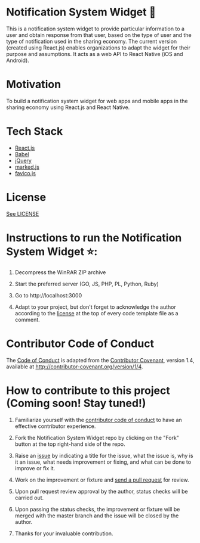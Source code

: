 # Notification System Widget :loudspeaker: 
This is a notification system widget to provide particular information to a user and obtain response from that user, based on the type of user and the type of notification used in the sharing economy. The current version (created using React.js) enables organizations to adapt the widget for their purpose and assumptions. It acts as a web API to React Native (iOS and Android).   

# Motivation
To build a notification system widget for web apps and mobile apps in the sharing economy using React.js and React Native.

# Tech Stack

* [React.js](https://facebook.github.io/react/)
* [Babel](https://babeljs.io/)
* [jQuery](http://jquery.com/)
* [marked.js](http://www.javascriptoo.com/marked)
* [favico.js](http://lab.ejci.net/favico.js/)

# License
[See LICENSE](https://github.com/Forte-Consultancy-Services/Notification-System-Widget/blob/master/LICENSE.md)

# Instructions to run the Notification System Widget :star::
1) Decompress the WinRAR ZIP archive

2) Start the preferred server (GO, JS, PHP, PL, Python, Ruby)

3) Go to http://localhost:3000
 
4) Adapt to your project, but don't forget to acknowledge the author according to the [license](https://github.com/Forte-Consultancy-Services/Notification-System-Widget/blob/master/LICENSE.md) at the top of every code template file as a comment.

# Contributor Code of Conduct

The [Code of Conduct](https://github.com/Forte-Consultancy-Services/Notification-System-Widget/blob/master/CODE-OF-CONDUCT.md) is adapted from the [Contributor Covenant](http://contributor-covenant.org/), version 1.4, available at http://contributor-covenant.org/version/1/4.

# How to contribute to this project (Coming soon! Stay tuned!)

1) Familiarize yourself with the [contributor code of conduct](https://github.com/Forte-Consultancy-Services/Notification-System-Widget/blob/master/CODE-OF-CONDUCT.md) to have an effective contributor experience.

2) Fork the Notification System Widget repo by clicking on the "Fork" button at the top right-hand side of the repo.

3) Raise an [issue](https://github.com/Forte-Consultancy-Services/Notification-System-Widget/issues/new) by indicating a title for the issue, what the issue is, why is it an issue, what needs improvement or fixing, and what can be done to improve or fix it.

4) Work on the improvement or fixture and [send a pull request](https://github.com/Forte-Consultancy-Services/Notification-System-Widget/pulls) for review.

5) Upon pull request review approval by the author, status checks will be carried out.

6) Upon passing the status checks, the improvement or fixture will be merged with the master branch and the issue will be closed by the author.
 
7) Thanks for your invaluable contribution. 
